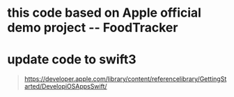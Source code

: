 # this code based on Apple official demo project -- FoodTracker

# update code to swift3

> https://developer.apple.com/library/content/referencelibrary/GettingStarted/DevelopiOSAppsSwift/
